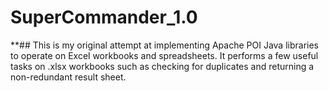 # SuperCommander_1.0
 **## This is my original attempt at implementing Apache POI Java libraries to operate on Excel workbooks and spreadsheets. It performs a few useful tasks on .xlsx workbooks such as checking for duplicates and returning a non-redundant result sheet. 
